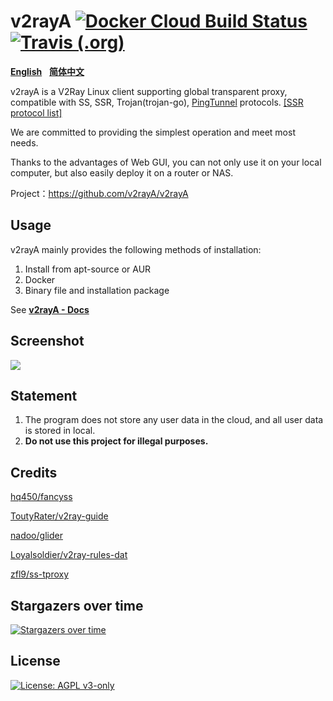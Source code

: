 # v2rayA [![Docker Cloud Build Status](https://img.shields.io/docker/cloud/build/v2rayA/v2raya)](https://hub.docker.com/r/mzz2017/v2raya) [![Travis (.org)](https://img.shields.io/travis/v2rayA/v2rayA?label=travis-ci%20build)](https://travis-ci.org/v2rayA/v2rayA)

[**English**](https://github.com/v2rayA/v2rayA/blob/feat_v5/README.md)&nbsp;&nbsp;&nbsp;[**简体中文**](https://github.com/v2rayA/v2rayA/blob/feat_v5/README_zh.md)

v2rayA is a V2Ray Linux client supporting global transparent proxy, compatible with SS, SSR, Trojan(trojan-go), [PingTunnel](https://github.com/esrrhs/pingtunnel) protocols. [[SSR protocol list]](https://github.com/v2rayA/shadowsocksR/blob/feat_v5/README.md#ss-encrypting-algorithm)

We are committed to providing the simplest operation and meet most needs.

Thanks to the advantages of Web GUI, you can not only use it on your local computer, but also easily deploy it on a router or NAS.

Project：https://github.com/v2rayA/v2rayA


## Usage

v2rayA mainly provides the following methods of installation:

1. Install from apt-source or AUR
2. Docker
3. Binary file and installation package

See [**v2rayA - Docs**](https://v2raya.org/en/docs/prologue/introduction/)


## Screenshot

<img src="https://i.loli.net/2020/04/19/gt3NqOMiafYbp7L.png" border="0">

## Statement

1. The program does not store any user data in the cloud, and all user data is stored in local.
2. **Do not use this project for illegal purposes.**

## Credits

[hq450/fancyss](https://github.com/hq450/fancyss)

[ToutyRater/v2ray-guide](https://github.com/ToutyRater/v2ray-guide/blob/master/routing/sitedata.md)

[nadoo/glider](https://github.com/nadoo/glider)

[Loyalsoldier/v2ray-rules-dat](https://github.com/Loyalsoldier/v2ray-rules-dat)

[zfl9/ss-tproxy](https://github.com/zfl9/ss-tproxy/blob/master/ss-tproxy)

## Stargazers over time

[![Stargazers over time](https://starchart.cc/v2rayA/v2rayA.svg)](https://starchart.cc/v2rayA/v2rayA)

## License

[![License: AGPL v3-only](https://img.shields.io/badge/License-AGPL%20v3-blue.svg)](https://www.gnu.org/licenses/agpl-3.0)
